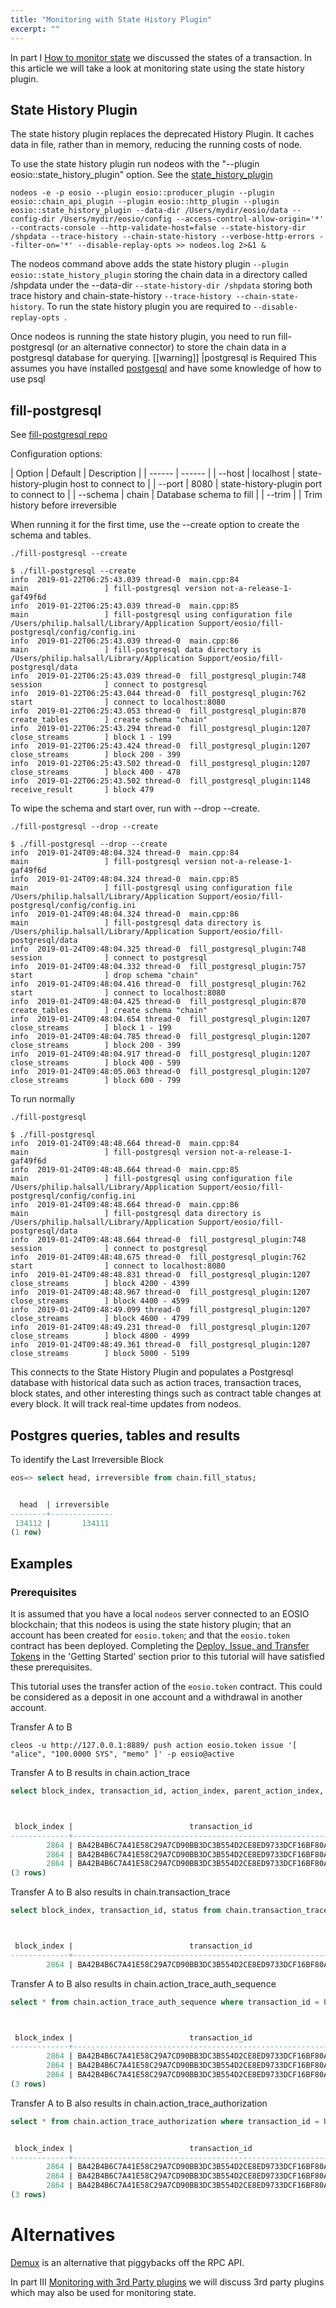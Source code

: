 ```yaml
---
title: "Monitoring with State History Plugin"
excerpt: ""
---
```

In part I [How to monitor state](doc:how-to-monitor-state) we discussed the states of a transaction. In this article we will take a look at monitoring state using the state history plugin.

## State History Plugin
The state history plugin replaces the deprecated History Plugin. It caches data in file, rather than in memory, reducing the running costs of node.

To use the state history plugin run nodeos with the "--plugin eosio::state_history_plugin" option. See the [state_history_plugin](doc:state_history_plugin) 

```shell
nodeos -e -p eosio --plugin eosio::producer_plugin --plugin eosio::chain_api_plugin --plugin eosio::http_plugin --plugin eosio::state_history_plugin --data-dir /Users/mydir/eosio/data --config-dir /Users/mydir/eosio/config --access-control-allow-origin='*' --contracts-console --http-validate-host=false --state-history-dir /shpdata --trace-history --chain-state-history --verbose-http-errors --filter-on='*' --disable-replay-opts >> nodeos.log 2>&1 &
```
The nodeos command above adds the state history plugin ``--plugin eosio::state_history_plugin`` storing the chain data in a directory called /shpdata under the --data-dir ``--state-history-dir /shpdata`` storing both trace history and chain-state-history ``--trace-history --chain-state-history``. To run the state history plugin you are required to ``--disable-replay-opts ``.

Once nodeos is running the state history plugin, you need to run fill-postgresql (or an alternative connector) to store the chain data in a postgresql database for querying.
[[warning]]
|postgresql is Required
This assumes you have installed [postgesql](https://www.postgresql.org/download/) and have some knowledge of how to use psql
##  fill-postgresql

See [fill-postgresql repo](https://github.com/EOSIO/fill-postgresql)

Configuration options:

| Option | Default | Description |
| ------ | ------ | 
| --host | localhost | state-history-plugin host to connect to |
| --port | 8080 | state-history-plugin port to connect to |
| --schema | chain | Database schema to fill |
| --trim |   | Trim history before irreversible

When running it for the first time, use the --create option to create the schema and tables.

```shell
./fill-postgresql --create
```


```text
$ ./fill-postgresql --create
info  2019-01-22T06:25:43.039 thread-0  main.cpp:84                   main                 ] fill-postgresql version not-a-release-1-gaf49f6d
info  2019-01-22T06:25:43.039 thread-0  main.cpp:85                   main                 ] fill-postgresql using configuration file /Users/philip.halsall/Library/Application Support/eosio/fill-postgresql/config/config.ini
info  2019-01-22T06:25:43.039 thread-0  main.cpp:86                   main                 ] fill-postgresql data directory is /Users/philip.halsall/Library/Application Support/eosio/fill-postgresql/data
info  2019-01-22T06:25:43.039 thread-0  fill_postgresql_plugin:748    session              ] connect to postgresql
info  2019-01-22T06:25:43.044 thread-0  fill_postgresql_plugin:762    start                ] connect to localhost:8080
info  2019-01-22T06:25:43.053 thread-0  fill_postgresql_plugin:870    create_tables        ] create schema "chain"
info  2019-01-22T06:25:43.294 thread-0  fill_postgresql_plugin:1207   close_streams        ] block 1 - 199
info  2019-01-22T06:25:43.424 thread-0  fill_postgresql_plugin:1207   close_streams        ] block 200 - 399
info  2019-01-22T06:25:43.502 thread-0  fill_postgresql_plugin:1207   close_streams        ] block 400 - 478
info  2019-01-22T06:25:43.502 thread-0  fill_postgresql_plugin:1148   receive_result       ] block 479

```
To wipe the schema and start over, run with --drop --create.

```shell
./fill-postgresql --drop --create
```


```text
$ ./fill-postgresql --drop --create
info  2019-01-24T09:48:04.324 thread-0  main.cpp:84                   main                 ] fill-postgresql version not-a-release-1-gaf49f6d
info  2019-01-24T09:48:04.324 thread-0  main.cpp:85                   main                 ] fill-postgresql using configuration file /Users/philip.halsall/Library/Application Support/eosio/fill-postgresql/config/config.ini
info  2019-01-24T09:48:04.324 thread-0  main.cpp:86                   main                 ] fill-postgresql data directory is /Users/philip.halsall/Library/Application Support/eosio/fill-postgresql/data
info  2019-01-24T09:48:04.325 thread-0  fill_postgresql_plugin:748    session              ] connect to postgresql
info  2019-01-24T09:48:04.332 thread-0  fill_postgresql_plugin:757    start                ] drop schema "chain"
info  2019-01-24T09:48:04.416 thread-0  fill_postgresql_plugin:762    start                ] connect to localhost:8080
info  2019-01-24T09:48:04.425 thread-0  fill_postgresql_plugin:870    create_tables        ] create schema "chain"
info  2019-01-24T09:48:04.654 thread-0  fill_postgresql_plugin:1207   close_streams        ] block 1 - 199
info  2019-01-24T09:48:04.785 thread-0  fill_postgresql_plugin:1207   close_streams        ] block 200 - 399
info  2019-01-24T09:48:04.917 thread-0  fill_postgresql_plugin:1207   close_streams        ] block 400 - 599
info  2019-01-24T09:48:05.063 thread-0  fill_postgresql_plugin:1207   close_streams        ] block 600 - 799

```
To run normally

```shell
./fill-postgresql
```


```text
$ ./fill-postgresql
info  2019-01-24T09:48:48.664 thread-0  main.cpp:84                   main                 ] fill-postgresql version not-a-release-1-gaf49f6d
info  2019-01-24T09:48:48.664 thread-0  main.cpp:85                   main                 ] fill-postgresql using configuration file /Users/philip.halsall/Library/Application Support/eosio/fill-postgresql/config/config.ini
info  2019-01-24T09:48:48.664 thread-0  main.cpp:86                   main                 ] fill-postgresql data directory is /Users/philip.halsall/Library/Application Support/eosio/fill-postgresql/data
info  2019-01-24T09:48:48.664 thread-0  fill_postgresql_plugin:748    session              ] connect to postgresql
info  2019-01-24T09:48:48.675 thread-0  fill_postgresql_plugin:762    start                ] connect to localhost:8080
info  2019-01-24T09:48:48.831 thread-0  fill_postgresql_plugin:1207   close_streams        ] block 4200 - 4399
info  2019-01-24T09:48:48.967 thread-0  fill_postgresql_plugin:1207   close_streams        ] block 4400 - 4599
info  2019-01-24T09:48:49.099 thread-0  fill_postgresql_plugin:1207   close_streams        ] block 4600 - 4799
info  2019-01-24T09:48:49.231 thread-0  fill_postgresql_plugin:1207   close_streams        ] block 4800 - 4999
info  2019-01-24T09:48:49.361 thread-0  fill_postgresql_plugin:1207   close_streams        ] block 5000 - 5199

```
This connects to the State History Plugin and populates a Postgresql database with historical data such as action traces, transaction traces, block states, and other interesting things such as contract table changes at every block.  It will track real-time updates from nodeos.

## Postgres queries, tables and results

To identify the Last Irreversible Block

```sql
eos=> select head, irreversible from chain.fill_status;


  head  | irreversible 
--------+--------------
 134112 |       134111
(1 row)
```

## Examples
### Prerequisites

It is assumed that you have a local `nodeos` server connected to an EOSIO blockchain; that this nodeos is using the state history plugin; that an account has been created for `eosio.token`; and that the `eosio.token` contract has been deployed.  Completing the [Deploy, Issue, and Transfer Tokens](https://readme.io/project/eosio-home/v2.3.0/docs/token-contract) in the 'Getting Started' section prior to this tutorial will have satisfied these prerequisites.

This tutorial uses the transfer action of the `eosio.token` contract. This could be considered as a deposit in one account and a withdrawal in another account.

Transfer A to B

```shell
cleos -u http://127.0.0.1:8889/ push action eosio.token issue '[ "alice", "100.0000 SYS", "memo" ]' -p eosio@active
```
Transfer A to B results in chain.action_trace 

```sql
select block_index, transaction_id, action_index, parent_action_index, transaction_status, receipt_receiver, receipt_global_sequence, account, name  from  chain.action_trace where transaction_id = UPPER('ba42b4b6c7a41e58c29a7cd90bb3dc3b554d2ce8ed9733dcf16bf80ad1d729ff');



 block_index |                          transaction_id                          | action_index | parent_action_index | transaction_status | receipt_receiver | receipt_global_sequence |   account   |   name   
-------------+------------------------------------------------------------------+--------------+---------------------+--------------------+------------------+-------------------------+-------------+----------
        2864 | BA42B4B6C7A41E58C29A7CD90BB3DC3B554D2CE8ED9733DCF16BF80AD1D729FF |            1 |                   0 | executed           | eosio.token      |                    2877 | eosio.token | transfer
        2864 | BA42B4B6C7A41E58C29A7CD90BB3DC3B554D2CE8ED9733DCF16BF80AD1D729FF |            2 |                   1 | executed           | alice            |                    2878 | eosio.token | transfer
        2864 | BA42B4B6C7A41E58C29A7CD90BB3DC3B554D2CE8ED9733DCF16BF80AD1D729FF |            3 |                   1 | executed           | bob              |                    2879 | eosio.token | transfer
(3 rows)

```
Transfer A to B also results in chain.transaction_trace

```sql
select block_index, transaction_id, status from chain.transaction_trace where transaction_id = UPPER('ba42b4b6c7a41e58c29a7cd90bb3dc3b554d2ce8ed9733dcf16bf80ad1d729ff');



 block_index |                          transaction_id                          |  status  
-------------+------------------------------------------------------------------+----------
        2864 | BA42B4B6C7A41E58C29A7CD90BB3DC3B554D2CE8ED9733DCF16BF80AD1D729FF | executed

```
Transfer A to B also results in chain.action_trace_auth_sequence

```sql
select * from chain.action_trace_auth_sequence where transaction_id = UPPER('ba42b4b6c7a41e58c29a7cd90bb3dc3b554d2ce8ed9733dcf16bf80ad1d729ff');



 block_index |                          transaction_id                          | action_index | index | transaction_status | account | sequence 
-------------+------------------------------------------------------------------+--------------+-------+--------------------+---------+----------
        2864 | BA42B4B6C7A41E58C29A7CD90BB3DC3B554D2CE8ED9733DCF16BF80AD1D729FF |            2 |     1 | executed           | alice   |        5
        2864 | BA42B4B6C7A41E58C29A7CD90BB3DC3B554D2CE8ED9733DCF16BF80AD1D729FF |            3 |     1 | executed           | alice   |        6
        2864 | BA42B4B6C7A41E58C29A7CD90BB3DC3B554D2CE8ED9733DCF16BF80AD1D729FF |            1 |     1 | executed           | alice   |        4
(3 rows)

```
Transfer A to B also results in chain.action_trace_authorization

```sql
select * from chain.action_trace_authorization where transaction_id = UPPER('ba42b4b6c7a41e58c29a7cd90bb3dc3b554d2ce8ed9733dcf16bf80ad1d729ff');


 block_index |                          transaction_id                          | action_index | index | transaction_status | actor | permission 
-------------+------------------------------------------------------------------+--------------+-------+--------------------+-------+------------
        2864 | BA42B4B6C7A41E58C29A7CD90BB3DC3B554D2CE8ED9733DCF16BF80AD1D729FF |            2 |     1 | executed           | alice | active
        2864 | BA42B4B6C7A41E58C29A7CD90BB3DC3B554D2CE8ED9733DCF16BF80AD1D729FF |            3 |     1 | executed           | alice | active
        2864 | BA42B4B6C7A41E58C29A7CD90BB3DC3B554D2CE8ED9733DCF16BF80AD1D729FF |            1 |     1 | executed           | alice | active
(3 rows)

```

# Alternatives
[Demux](https://github.com/EOSIO/demux-js) is an alternative that piggybacks off the RPC API.

In part III [Monitoring with 3rd Party plugins](doc:monitoring-with-3rd-party) we will discuss 3rd party plugins which may also be used for monitoring state.